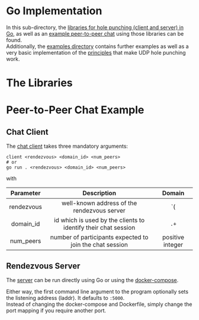 # Go Implementation

In this sub-directory, the [libraries for hole punching (client and server) in Go](./pkg),
as well as an [example peer-to-peer chat](./cmd) using those libraries can be found.  
Additionally, the [examples directory](./examples) contains further examples as well as a very basic 
implementation of the [principles](./examples/concepts) that make UDP hole punching work. 

# The Libraries



# Peer-to-Peer Chat Example

## Chat Client

The [chat client](./cmd/client) takes three mandatory arguments:
```shell
client <rendezvous> <domain_id> <num_peers>
# or 
go run . <rendezvous> <domain_id> <num_peers>
```

with

| Parameter | Description | Domain |
|:---------:|:-----------:|:------:|
| rendezvous | well-known address of the rendezvous server | `(<IP>|<FQDN>)?:<port>`  |  
| domain_id | id which is used by the clients to identify their chat session | `.+` |
| num_peers | number of participants expected to join the chat session | positive integer | 


## Rendezvous Server

The [server](./cmd/server) can be run directly using Go or using the [docker-compose](./deployments/docker-compose.dev.yml).

Either way, the first command line argument to the program optionally sets the listening address (laddr). 
It defaults to `:5000`.  
Instead of changing the docker-compose and Dockerfile, simply change the port mapping if you require another port.  
